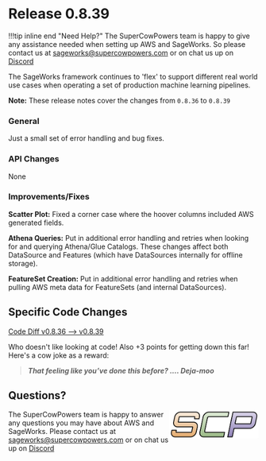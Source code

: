 # Release 0.8.39

!!!tip inline end "Need Help?"
    The SuperCowPowers team is happy to give any assistance needed when setting up AWS and SageWorks. So please contact us at [sageworks@supercowpowers.com](mailto:sageworks@supercowpowers.com) or on chat us up on [Discord](https://discord.gg/WHAJuz8sw8) 

The SageWorks framework continues to 'flex' to support different real world use cases when operating a set of production machine learning pipelines.

**Note:** These release notes cover the changes from `0.8.36` to `0.8.39`


### General
Just a small set of error handling and bug fixes.

### API Changes
None
	
### Improvements/Fixes
**Scatter Plot:**
Fixed a corner case where the hoover columns included AWS generated fields.

**Athena Queries:**
Put in additional error handling and retries when looking for and querying Athena/Glue Catalogs. These changes affect both DataSource and Features (which have DataSources internally for offline storage).

**FeatureSet Creation:**
Put in additional error handling and retries when pulling AWS meta data for FeatureSets (and internal DataSources).

## Specific Code Changes
 
<a href="https://github.com/supercowpowers/sageworks/compare/v0.8.36...v0.8.39" target="_blank">Code Diff v0.8.36 --> v0.8.39</a> 

Who doesn't like looking at code! Also +3 points for getting down this far! Here's a cow joke as a reward:

> ***That feeling like you’ve done this before?
      .... Deja-moo***

## Questions?
<img align="right" src="../../images/scp.png" width="180">

The SuperCowPowers team is happy to answer any questions you may have about AWS and SageWorks. Please contact us at [sageworks@supercowpowers.com](mailto:sageworks@supercowpowers.com) or on chat us up on [Discord](https://discord.gg/WHAJuz8sw8) 


